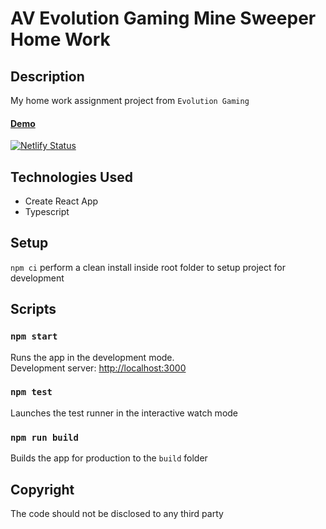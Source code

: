 # AV Evolution Gaming Mine Sweeper Home Work

## Description
My home work assignment project from `Evolution Gaming`
#### [Demo](https://av-evo-minesweeper.netlify.app/)
[![Netlify Status](https://api.netlify.com/api/v1/badges/f0d58a61-ba1f-41fa-854f-21b922521f9a/deploy-status)](https://app.netlify.com/sites/av-evo-minesweeper/deploys)

## Technologies Used
* Create React App
* Typescript

## Setup
`npm ci` perform a clean install inside root folder to setup project for
development

## Scripts

### `npm start`
Runs the app in the development mode.<br />
Development server: [http://localhost:3000](http://localhost:3000) 

### `npm test`
Launches the test runner in the interactive watch mode

### `npm run build`
Builds the app for production to the `build` folder

## Copyright
The code should not be disclosed to any third party
